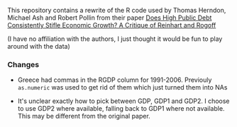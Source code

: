 This repository contains a rewrite of the R code used by Thomas Herndon, Michael Ash and Robert Pollin from their paper [Does High Public Debt Consistently Stifle Economic Growth? A Critique of Reinhart and Rogoff](http://www.peri.umass.edu/236/hash/31e2ff374b6377b2ddec04deaa6388b1/publication/566/
)

(I have no affiliation with the authors, I just thought it would be fun to play around with the data)

### Changes

* Greece had commas in the RGDP column for 1991-2006. Previouly `as.numeric` was used to get rid of them which just turned them into NAs

* It's unclear exactly how to pick between GDP, GDP1 and GDP2. I choose to use GDP2 where available, falling back to GDP1 where not available. This may be different from the original paper.


